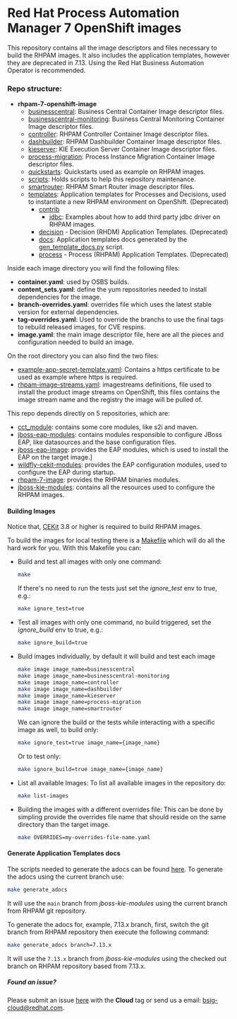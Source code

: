 # Red Hat Process Automation Manager 7 OpenShift images

This repository contains all the image descriptors and files necessary to build the RHPAM images.
It also includes the application templates, however they are deprecated in 7.13. Using the Red Hat Business Automation Operator is recommended.


### Repo structure:

- **rhpam-7-openshift-image**
  - [businesscentral](businesscentral): Business Central Container Image descriptor files.
  - [businesscentral-monitoring](businesscentral-monitoring): Business Central Monitoring Container Image descriptor files.
  - [controller](controller): RHPAM Controller Container Image descriptor files.
  - [dashbuilder](dashbuilder): RHPAM Dashbuilder Container Image descriptor files.
  - [kieserver](kieserver): KIE Execution Server Container Image descriptor files.
  - [process-migration](process-migration): Process Instance Migration Container Image descriptor files.
  - [quickstarts](quickstarts): Quickstarts used as example on RHPAM images.
  - [scripts](scripts): Holds scripts to help this repository maintenance.
  - [smartrouter](smartrouter): RHPAM Smart Router image descriptor files.
  - [templates](templates): Application templates for Processes and Decisions, used to instantiate a new RHPAM environment on OpenShift. (Deprecated)
    - [contrib](templates/contrib)
      - [jdbc](templates/contrib/jdbc): Examples about how to add third party jdbc driver on RHPAM images.
    - [decision](templates/decision) - Decision (RHDM) Application Templates. (Deprecated)
    - [docs](templates/docs):  Application templates docs generated by the [gen_template_docs.py](https://github.com/jboss-container-images/jboss-kie-modules/blob/main/tools/gen-template-doc/gen_template_docs.py) script.
    - [process](templates/process) - Process (RHPAM) Application Templates. (Deprecated)

Inside each image directory you will find the following files:

 - **container.yaml**: used by OSBS builds.
 - **content_sets.yaml**: define the yum repositories needed to install dependencies for the image.
 - **branch-overrides.yaml**: overrides file which uses the latest stable version for external dependencies.
 - **tag-overrides.yaml**: Used to override the branchs to use the final tags to rebuild released images, for CVE respins.
 - **image.yaml**: the main image descriptor file, here are all the pieces and configuration needed to build an image.


On the root directory you can also find the two files:

 - [example-app-secret-template.yaml](example-app-secret-template.yaml): Contains a https certificate to be used as example where https is required.
 - [rhpam-image-streams.yaml](rhpam713-image-streams.yaml): imagestreams definitions, file used to install the product image streams on OpenShift, this files contains the image stream name and the registry the image will be pulled of.


This repo depends directly on 5 repositories, which are:

 - [cct_module](https://github.com/jboss-openshift/cct_module.git): contains some core modules, like s2i and maven.
 - [jboss-eap-modules](https://github.com/jboss-container-images/jboss-eap-modules.git): contains modules responsible to configure JBoss EAP, like datasources and the base configuration files.
 - [jboss-eap-image](https://github.com/jboss-container-images/jboss-eap-7-image.git): provides the EAP modules, which is used to install the EAP on the target image.]
 - [wildfly-cekit-modules](https://github.com/wildfly/wildfly-cekit-modules.git): provides the EAP configuration modules, used to configure the EAP during startup.
 - [rhpam-7-image](https://github.com/jboss-container-images/rhpam-7-image.git): provides the RHPAM binaries modules.
 - [jboss-kie-modules](https://github.com/jboss-container-images/jboss-kie-modules): contains all the resources used to configure the RHPAM images.


#### Building Images

Notice that, [CEKit](https://cekit.io/) 3.8 or higher is required to build RHPAM images.

To build the images for local testing there is a [Makefile](./Makefile) which will do all the hard work for you.
With this Makefile you can:

- Build and test all images with only one command:

     ```bash
     make
     ```
     If there's no need to run the tests just set the *ignore_test* env to true, e.g.:

     ```bash
     make ignore_test=true
     ```

- Test all images with only one command, no build triggered, set the *ignore_build* env to true, e.g.:

     ```bash
     make ignore_build=true
     ```

- Build images individually, by default it will build and test each image

     ```bash
     make image image_name=businesscentral
     make image image_name=businesscentral-monitoring
     make image image_name=controller
     make image image_name=dashbuilder
     make image image_name=kieserver
     make image image_name=process-migration
     make image image_name=smartrouter
     ```
  
     We can ignore the build or the tests while interacting with a specific image as well, to build only:

     ```bash
     make ignore_test=true image_name={image_name}
     ```

     Or to test only:

     ```bash
     make ignore_build=true image_name={image_name}
     ```

- List all available Images:
    To list all available images in the repository do:

    ```bash
    make list-images
    ```

- Building the images with a different overrides file:
    This can be done by simpling provide the overrides file name that should reside on the same directory than 
    the target image.
    ```bash
    make OVERRIDES=my-overrides-file-name.yaml
    ```


#### Generate Application Templates docs

The scripts needed to generate the adocs can be found [here](https://github.com/jboss-container-images/jboss-kie-modules/tree/main/tools/gen-template-doc).
To generate the adocs using the current branch use:

```bash
make generate_adocs
```

It will use the `main` branch from *jboss-kie-modules* using the current branch from RHPAM git repository.

To generate the adocs for, example, 7.13.x branch, first, switch the git branch from RHPAM repository then execute the
following command:

```bash
make generate_adocs branch=7.13.x
```

It will use the `7.13.x` branch from *jboss-kie-modules* using the checked out branch on RHPAM repository based from 7.13.x.

##### Found an issue?

Please submit an issue [here](https://issues.jboss.org/projects/RHPAM) with the **Cloud** tag or 
send us a email: bsig-cloud@redhat.com.
